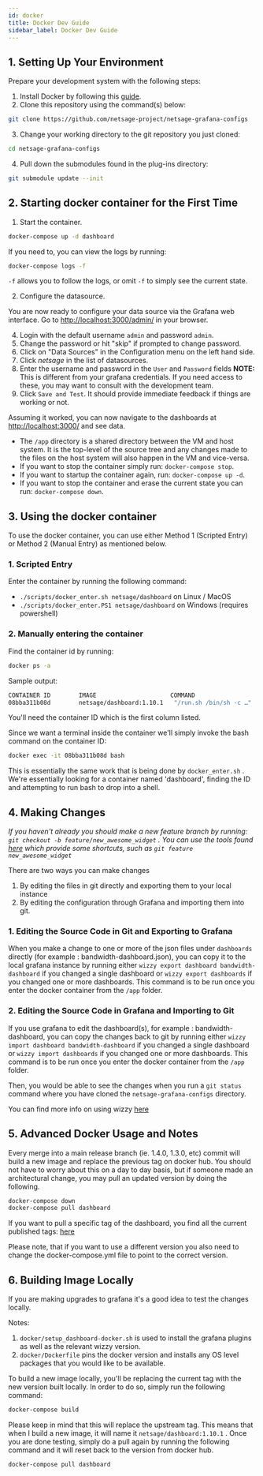 ```yaml
---
id: docker
title: Docker Dev Guide
sidebar_label: Docker Dev Guide
---
```


## 1. Setting Up Your Environment

Prepare your development system with the following steps:

1. Install Docker by following this [guide](https://docs.docker.com/install/).
2. Clone this repository using the command(s) below:

``` sh
git clone https://github.com/netsage-project/netsage-grafana-configs
```

3. Change your working directory to the git repository you just cloned:

``` sh
cd netsage-grafana-configs
```

4. Pull down the submodules found in the plug-ins directory:

``` sh
git submodule update --init
```

## 2. Starting docker container for the First Time

1. Start the container.

``` sh
docker-compose up -d dashboard
```

If you need to, you can view the logs by running:

``` sh
docker-compose logs -f
```

`-f` allows you to follow the logs, or omit `-f` to simply see the current state.

2. Configure the datasource.

You are now ready to configure your data source via the Grafana web interface. Go to <http://localhost:3000/admin/> in your browser.

4. Login with the default username `admin` and password `admin`.
5. Change the password or hit "skip" if prompted to change password.
6. Click on "Data Sources" in the Configuration menu on the left hand side.
7. Click *netsage* in the list of datasources.
8. Enter the username and password in the `User` and `Password` fields **NOTE:** This is different from your grafana credentials. If you need access to these, you may want to consult with the development team.
9. Click `Save and Test`. It should provide immediate feedback if things are working or not.

Assuming it worked, you can now navigate to the dashboards at <http://localhost:3000/> and see data.

* The `/app` directory is a shared directory between the VM and host system. It is the top-level of the source tree and any changes made to the files on the host system will also happen in the VM and vice-versa.
* If you want to stop the container simply run: `docker-compose stop`.
* If you want to startup the container again, run: `docker-compose up -d`.
* If you want to stop the container and erase the current state you can run: `docker-compose down`.

## 3. Using the docker container

To use the docker container, you can use either Method 1 (Scripted Entry) or Method 2 (Manual Entry) as mentioned below.

### 1. Scripted Entry

Enter the container by running the following command:

* `./scripts/docker_enter.sh netsage/dashboard` on Linux / MacOS
* `./scripts/docker_enter.PS1 netsage/dashboard` on Windows (requires powershell)

### 2. Manually entering the container

Find the container id by running:

``` sh
docker ps -a 
```

Sample output:

``` sh
CONTAINER ID        IMAGE                     COMMAND                  CREATED             STATUS              PORTS                    NAMES
08bba311b08d        netsage/dashboard:1.10.1   "/run.sh /bin/sh -c …"   19 minutes ago      Up 19 minutes       0.0.0.0:3000->3000/tcp   netsage-grafana-configs_dashboard_1
```

You'll need the container ID which is the first column listed.

Since we want a terminal inside the container we'll simply invoke the bash command on the container ID:

```sh
docker exec -it 08bba311b08d bash
```

This is essentially the same work that is being done by `docker_enter.sh` .  We're essentially looking for a container named 'dashboard', finding the ID and attempting to run bash to drop into a shell.

## 4. Making Changes

*If you haven't already you should make a new feature branch by running: `git checkout -b feature/new_awesome_widget` . You can use the tools found [here](https://github.com/tj/git-extras/blob/master/Commands.md#git-featurerefactorbugchore) which provide some shortcuts, such as `git feature new_awesome_widget`*

There are two ways you can make changes

1. By editing the files in git directly and exporting them to your local instance
2. By editing the configuration through Grafana and importing them into git.

### 1. Editing the Source Code in Git and Exporting to Grafana

When you make a change to one or more of the json files under `dashboards` directly (for example : bandwidth-dashboard.json), you can copy it to the local grafana instance by running either `wizzy export dashboard bandwidth-dashboard` if you changed a single dashboard or `wizzy export dashboards` if you changed one or more dashboards. This command is to be run once you enter the docker container from the `/app` folder.

### 2. Editing the Source Code in Grafana and Importing to Git

If you use grafana to edit the dashboard(s), for example : bandwidth-dashboard, you can copy the changes back to git by running either `wizzy import dashboard bandwidth-dashboard` if you changed a single dashboard or `wizzy import dashboards` if you changed one or more dashboards. This command is to be run once you enter the docker container from the `/app` folder.

Then, you would be able to see the changes when you run a `git status` command where you have cloned the `netsage-grafana-configs` directory.

You can find more info on using wizzy [here](/docs/wizzy)

## 5. Advanced Docker Usage and Notes

Every merge into a main release branch (ie. 1.4.0, 1.3.0, etc) commit will build a new image and replace the previous tag on docker hub. You should not have to worry about this on a day to day basis, but if someone made an architectural change, you may pull an updated version by doing the following.

``` sh
docker-compose down
docker-compose pull dashboard
```

If you want to pull a specific tag of the dashboard, you find all the current published tags: [here](https://hub.docker.com/r/netsage/dashboard/tags)

Please note, that if you want to use a different version you also need to change the docker-compose.yml file to point to the correct version.

## 6. Building Image Locally

If you are making upgrades to grafana it's a good idea to test the changes locally.

Notes:

1. `docker/setup_dashboard-docker.sh` is used to install the grafana plugins as well as the relevant wizzy version.
2. `docker/Dockerfile` pins the docker version and installs any OS level packages that you would like to be available.

To build a new image locally, you'll be replacing the current tag with the new version built locally. In order to do so, simply run the following command:

``` sh
docker-compose build 
```

Please keep in mind that this will replace the upstream tag. This means that when I build a new image, it will name it `netsage/dashboard:1.10.1` . Once you are done testing, simply do a pull again by running the following command and it will reset back to the version from docker hub.

``` sh
docker-compose pull dashboard
```
